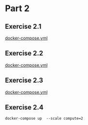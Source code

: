 # Part 2

## Exercise 2.1

[docker-compose.yml](files/exercise-01/docker-compose.yml)

## Exercise 2.2

[docker-compose.yml](files/exercise-02/docker-compose.yml)

## Exercise 2.3

[docker-compose.yml](files/exercise-03/docker-compose.yml)

## Exercise 2.4

```
docker-compose up  --scale compute=2
```
